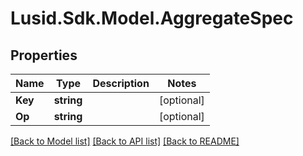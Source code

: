 # Lusid.Sdk.Model.AggregateSpec
## Properties

Name | Type | Description | Notes
------------ | ------------- | ------------- | -------------
**Key** | **string** |  | [optional] 
**Op** | **string** |  | [optional] 

[[Back to Model list]](../README.md#documentation-for-models) [[Back to API list]](../README.md#documentation-for-api-endpoints) [[Back to README]](../README.md)

